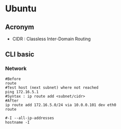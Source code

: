# Ubuntu

## Acronym
* CIDR :  Classless Inter-Domain Routing

## CLI basic
### Network
````Batch
#Before
route
#Test host (next subnet) where not reached
ping 172.16.5.1
#Syntax : ip route add <subnet/cidr>
#After
ip route add 172.16.5.0/24 via 10.0.0.101 dev eth0
route
````

````Batch
#-I --all-ip-addresses
hostname -I
````
